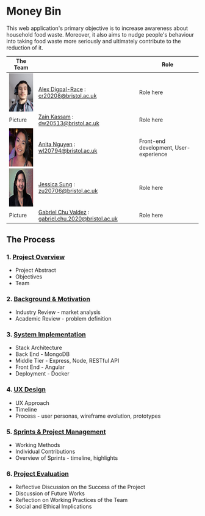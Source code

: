 # **Money Bin**

This web application's primary objective is to increase awareness about household food waste. Moreover, it also aims to nudge people's behaviour into taking food waste more seriously and ultimately contribute to the reduction of it.

| The Team    |             | Role        |
| ----------- | ----------- | ----------- |
| <img align="left" width="100" height="100" src="Portfolio/Images/glorious_leader_2.jpeg">| [Alex Digpal-Race](https://github.com/alexDigpalRace) : <cr20208@bristol.ac.uk>| Role here |
| Picture     |[Zain Kassam](https://github.com/Zainzzkk) : <dw20513@bristol.ac.uk>| Role here |
| <img align="left" width="100" height="100" src="Portfolio/Images/anita-profile.png">     |[Anita Nguyen](https://github.com/ng0c) : <wl20794@bristol.ac.uk>| Front-end development, User-experience |
| <img align="left" width="100" height="100" src="Portfolio/Images/profile_JS.jpg">     |[Jessica Sung](https://github.com/jessicaksung) : <zu20706@bristol.ac.uk>| Role here |
| Picture     |[Gabriel Chu Valdez](https://github.com/gabrielchuv) : <gabriel.chu.2020@bristol.ac.uk>| Role here |

## **The Process**

### 1. [Project Overview](Portfolio/ProjectOverview.md)
* Project Abstract 
* Objectives
* Team

### 2. [Background & Motivation](Portfolio/BackgroundAndMotivation.md)
* Industry Review - market analysis 
* Academic Review - problem definition 

### 3. [System Implementation](Portfolio/SystemImplementation.md)
* Stack Architecture
* Back End - MongoDB
* Middle Tier - Express, Node, RESTful API
* Front End - Angular
* Deployment - Docker

### 4. [UX Design](Portfolio/UXDesign.md)
* UX Approach 
* Timeline 
* Process - user personas, wireframe evolution, prototypes 

### 5. [Sprints & Project Management](Portfolio/SprintsAndProjectManagement.md)
* Working Methods 
* Individual Contributions 
* Overview of Sprints - timeline, highlights 

### 6. [Project Evaluation](Portfolio/ProjectEvaluation.md)
* Reflective Discussion on the Success of the Project
* Discussion of Future Works
* Reflection on Working Practices of the Team
* Social and Ethical Implications
